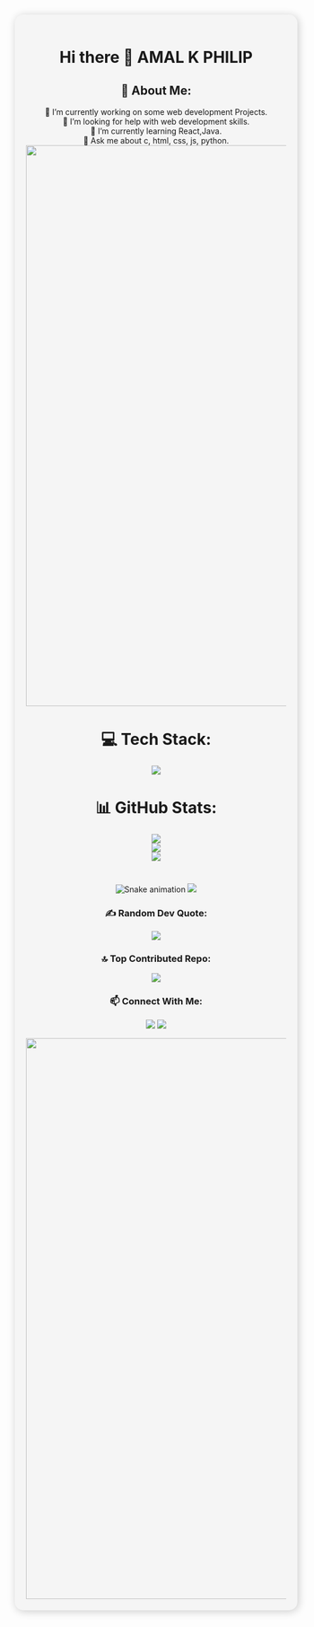 <div align="center" style="padding: 20px; background-color: #f5f5f5; border-radius: 15px; box-shadow: 2px 2px 15px rgba(0,0,0,0.2);">
<h1 align= "centre"> Hi there 👋 AMAL K PHILIP</h1>

<h2 align= "centre"> 💫 About Me:</h2>
🔭 I’m currently working on some web development Projects.<br>🤝 I’m looking for help with web development skills.<br>🌱 I’m currently learning React,Java.<br>💬 Ask me about c, html, css, js, python.

<img src="https://64.media.tumblr.com/005e37a86478a9c92da7d4d3d7464b40/2bd29f0062317531-b1/s400x600/c7edc142895bc810339223dfddf2aa57ced0c32b.gif" width="1000"/>

# 💻 Tech Stack:
<a href="https://skillicons.dev">
    <img src="https://skillicons.dev/icons?i=python,html,css,js,c,mysql,git,github,vscode,java" />
  </a>

# 📊 GitHub Stats:
![](https://github-readme-stats.vercel.app/api?username=amalkphilip&theme=vue-dark&hide_border=false&include_all_commits=true&count_private=true)<br/>
![](https://github-readme-streak-stats.herokuapp.com/?user=amalkphilip&theme=vue-dark&hide_border=false)<br/>
![](https://github-readme-stats.vercel.app/api/top-langs/?username=amalkphilip&theme=vue-dark&hide_border=false&include_all_commits=true&count_private=true&layout=compact)

###

<br clear="both">

<img src="https://raw.githubusercontent.com/amalkphilip/amalkphilip/output/snake.svg" alt="Snake animation" />

<img src="https://github-readme-activity-graph.vercel.app/graph?username=amalkphilip&theme=react-dark&area=true&hide_border=true"/>

### ✍️ Random Dev Quote:
![](https://quotes-github-readme.vercel.app/api?type=horizontal&theme=radical)

### 🔝 Top Contributed Repo:
![](https://github-contributor-stats.vercel.app/api?username=amalkphilip&limit=5&theme=dark&combine_all_yearly_contributions=true)

### 📫 Connect With Me:
<a href="https://www.linkedin.com/in/amal-k-philip-485863343/"><img src="https://img.shields.io/badge/LinkedIn-0077B5?style=for-the-badge&logo=linkedin&logoColor=white"></a>
<a href="mailto:amal17philip@gmail.com"><img src="https://img.shields.io/badge/Gmail-D14836?style=for-the-badge&logo=gmail&logoColor=white"></a>

<img src="https://64.media.tumblr.com/005e37a86478a9c92da7d4d3d7464b40/2bd29f0062317531-b1/s400x600/c7edc142895bc810339223dfddf2aa57ced0c32b.gif" width="1000"/>

</div>
